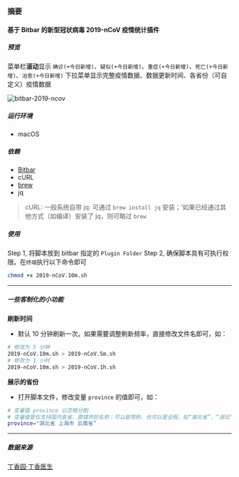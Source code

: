 ### 摘要

#### 基于 Bitbar 的新型冠状病毒 2019-nCoV 疫情统计插件

##### 预览
菜单栏**滚动**显示 `确诊(+今日新增)`、`疑似(+今日新增)`、`重症(+今日新增)`、`死亡(+今日新增)`、`治愈(+今日新增)`
下拉菜单显示完整疫情数据、数据更新时间、各省份（可自定义）疫情数据

![bitbar-2019-ncov](/Users/brandon/Downloads/bitbar-2019-ncov.png)

##### 运行环境
- macOS

##### 依赖
- [Bitbar](https://getbitbar.com/)
- cURL
- [brew](https://brew.sh/)
- jq
> cURL: 一般系统自带
> jq: 可通过  `brew install jq` 安装；’如果已经通过其他方式（如编译）安装了 jq，则可略过 `brew`

##### 使用
Step 1, 将脚本放到 bitbar 指定的 `Plugin Folder`
Step 2, 确保脚本具有可执行权限。在`终端`执行以下命令即可
```bash
chmod +x 2019-nCoV.10m.sh
```

---

##### 一些客制化的小功能
**刷新时间**
- 默认 10 分钟刷新一次。如果需要调整刷新频率，直接修改文件名即可，如：
```bash
# 修改为 5 分钟
2019-nCoV.10m.sh > 2019-nCoV.5m.sh
# 修改为 1 小时
2019-nCoV.10m.sh > 2019-nCoV.1h.sh
```

**展示的省份**
- 打开脚本文件，修改变量 `province` 的值即可，如：
```bash
# 变量值 province 以空格分割
# 变量值暂仅支持国内各省、直辖市的名称；可以是简称、也可以是全程，如“湖北省”、“湖北”返回的结果均一致
province="湖北省 上海市 云南省”
```

---
##### 数据来源

[丁香园·丁香医生](https://ncov.dxy.cn/ncovh5/view/pneumonia)